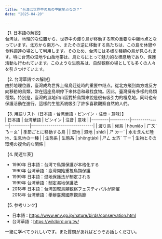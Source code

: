 ```yaml
---
title: "台湾は世界中の鳥の中継地点なの？"
date: "2025-04-20"

---
```


【1. 日本語の解説】  
台湾は、地理的な位置から、世界中の渡り鳥が移動する際の重要な中継地点となっています。北方から南方へ、またその逆に移動する鳥たちは、この島を休憩や食料調達の場として利用します。そのため、台湾には多様な種類の鳥が見られます。特に台湾の湿地や山岳地帯は、鳥たちにとって魅力的な栖息地であり、保護活動も行われています。このような生態系は、自然観察の場としても多くの人々を引きつけています。

【2. 台湾華語での解説】  
由於地理位置，臺灣成為世界上候鳥迁徙時的重要中继点。從北方飛到南方或反方向移動的鳥類，常在這座島嶼停下來休息和尋找食物。因此，臺灣擁有多樣的鳥類種類。特別是，臺灣的濕地和山區對於鳥類來說是很有吸引力的棲息地，同時也有保護活動在進行。這樣的生態系統吸引了許多喜歡觀察自然的人們。

【3. 用語リスト（日本語・台湾華語・ピンイン・注音・意味）】  
| 日本語  | 台湾華語  | ピンイン       | 注音      | 意味                             |
|---------|----------|---------------|----------|--------------------------------|
| 渡り鳥  | 候鳥     | hòuniǎo       | ㄏㄡˋㄋㄧㄠˇ | 季節ごとに移動する鳥               |
| 湿地   | 濕地     | shīdì         | ㄕ ㄉㄧˋ    | 水を含んだ陸地、生息地の一種      |
| 生態系  | 生態系   | shēngtàixì    | ㄕㄥ ㄊㄞˋ ㄒㄧˋ| 生物とその環境の複合的な関係      |

【4. 関連年表】  
- 1990年 日本語：台湾で鳥類保護が本格化する  
  1990年 台湾華語：臺灣開始重視鳥類保護
- 1999年 日本語：湿地保護法が制定される  
  1999年 台湾華語：制定濕地保護法
- 2018年 日本語：台湾国際鳥類観察フェスティバルが開催  
  2018年 台湾華語：舉辦臺灣國際觀鳥節

【5. 参考リンク】  
- 日本語：https://www.env.go.jp/nature/birds/conservation.html  
- 台湾華語：https://wildbird.org.tw/

一緒に学べてうれしいです。また質問があればどうぞお話しください。
